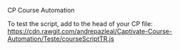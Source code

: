 CP Course Automation

To test the script, add to the head of your CP file:
https://cdn.rawgit.com/andrepazleal/Captivate-Course-Automation/Teste/courseScriptTR.js

